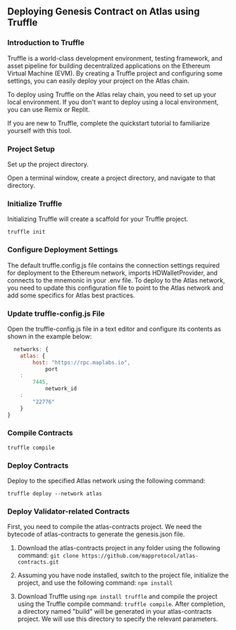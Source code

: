 ## Deploying Genesis Contract on Atlas using Truffle

### Introduction to Truffle

Truffle is a world-class development environment, testing framework, and asset pipeline for building decentralized
applications on the Ethereum Virtual Machine (EVM). By creating a Truffle project and configuring some settings, you can
easily deploy your project on the Atlas chain.

To deploy using Truffle on the Atlas relay chain, you need to set up your local environment. If you don't want to deploy
using a local environment, you can use Remix or Replit.

If you are new to Truffle, complete the quickstart tutorial to familiarize yourself with this tool.

### Project Setup

Set up the project directory.

Open a terminal window, create a project directory, and navigate to that directory.

### Initialize Truffle

Initializing Truffle will create a scaffold for your Truffle project.

```shell
truffle init
```

### Configure Deployment Settings

The default truffle.config.js file contains the connection settings required for deployment to the Ethereum network,
imports HDWalletProvider, and connects to the mnemonic in your .env file. To deploy to the Atlas network, you need to
update this configuration file to point to the Atlas network and add some specifics for Atlas best practices.

### Update truffle-config.js File

Open the truffle-config.js file in a text editor and configure its contents as shown in the example below:

```js
  networks: {
    atlas: {
        host: "https://rpc.maplabs.io",
            port
    :
        7445,
            network_id
    :
        "22776"
    }
}
```

### Compile Contracts

```shell
truffle compile
```

### Deploy Contracts

Deploy to the specified Atlas network using the following command:

```shell
truffle deploy --network atlas
```

### Deploy Validator-related Contracts

First, you need to compile the atlas-contracts project. We need the bytecode of atlas-contracts to generate the
genesis.json file.

1. Download the atlas-contracts project in any folder using the following
   command: `git clone https://github.com/mapprotocol/atlas-contracts.git`
2. Assuming you have node installed, switch to the project file, initialize the project, and use the following
   command: `npm install`

3. Download Truffle using `npm install truffle` and compile the project using the Truffle compile
   command: `truffle compile`. After completion, a directory named "build" will be generated in your atlas-contracts
   project. We will use this directory to specify the relevant parameters.